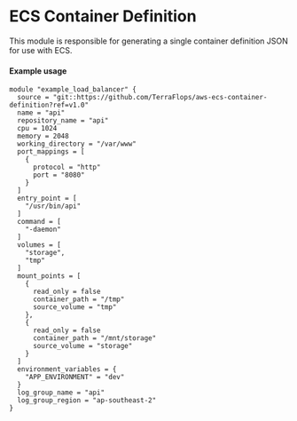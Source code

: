 # ECS Container Definition

This module is responsible for generating a single container definition JSON for use with ECS.

#### Example usage

```hcl-terraform
module "example_load_balancer" {
  source = "git::https://github.com/TerraFlops/aws-ecs-container-definition?ref=v1.0"
  name = "api"
  repository_name = "api"
  cpu = 1024
  memory = 2048
  working_directory = "/var/www"
  port_mappings = [
    {
      protocol = "http"
      port = "8080"
    }   
  ]
  entry_point = [
    "/usr/bin/api"
  ]
  command = [
    "-daemon"
  ]
  volumes = [
    "storage",
    "tmp"
  ]
  mount_points = [
    {
      read_only = false
      container_path = "/tmp"
      source_volume = "tmp"
    },
    {
      read_only = false
      container_path = "/mnt/storage"
      source_volume = "storage"
    }
  ] 
  environment_variables = {
    "APP_ENVIRONMENT" = "dev"
  }
  log_group_name = "api"
  log_group_region = "ap-southeast-2"
}
```
